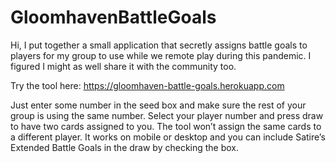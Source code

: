 # GloomhavenBattleGoals

Hi, I put together a small application that secretly assigns battle goals to players for my group to use while we remote play during this pandemic. I figured I might as well share it with the community too.

Try the tool here: https://gloomhaven-battle-goals.herokuapp.com

Just enter some number in the seed box and make sure the rest of your group is using the same number. Select your player number and press draw to have two cards assigned to you. The tool won’t assign the same cards to a different player. It works on mobile or desktop and you can include Satire’s Extended Battle Goals in the draw by checking the box.
